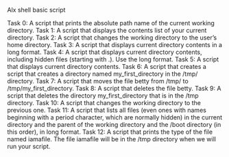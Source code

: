 Alx shell basic script

Task 0: A script that prints the absolute path name of the current working directory.
Task 1: A script that displays the contents list of your current directory.
Task 2: A script that changes the working directory to the user’s home directory.
Task 3: A script that displays current directory contents in a long format. 
Task 4: A script that displays current directory contents, including hidden files (starting with .). Use the long format.
Task 5: A script that displays current directory contents.
Task 6: A script that creates a script that creates a directory named my_first_directory in the /tmp/ directory.
Task 7: A script that moves the file betty from /tmp/ to /tmp/my_first_directory.
Task 8: A script that deletes the file betty.
Task 9: A script that deletes the directory my_first_directory that is in the /tmp directory.
Task 10: A script that changes the working directory to the previous one.
Task 11: A script that lists all files (even ones with names beginning with a period character, which are normally hidden) in the current directory and the parent of the working directory and the /boot directory (in this order), in long format.
Task 12: A script that  prints the type of the file named iamafile. The file iamafile will be in the /tmp directory when we will run your script.